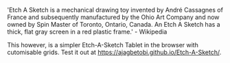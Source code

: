 'Etch A Sketch is a mechanical drawing toy invented by André Cassagnes of France and subsequently manufactured by the Ohio Art Company and now owned by Spin Master of Toronto, Ontario, Canada. An Etch A Sketch has a thick, flat gray screen in a red plastic frame.' - Wikipedia

This however, is a simpler Etch-A-Sketch Tablet in the browser with cutomisable grids. Test it out at https://ajagbetobi.github.io/Etch-A-Sketch/.
